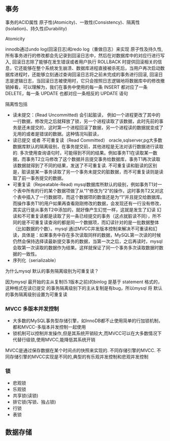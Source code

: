 ## 事务

事务的ACID属性 原子性(Atomicity)、一致性(Consistency)、隔离性(Isolation)、持久性(Durability)

Atomicity

innodb通过undo log(回滚日志)和redo log（重做日志）来实现 原子性及持久性, 所有事务进行的修改都会先记录到回滚日志中，然后在对数据库中的对应行进行写入, 回滚日志除了能够在发生错误或者用户执行 ROLLBACK 时提供回滚相关的信息，它还能够在整个系统发生崩溃、数据库进程直接被杀死后，当用户再次启动数据库进程时，还能够立刻通过查询回滚日志将之前未完成的事务进行回滚, 回滚日志是逻辑日志，当回滚日志被使用时，它只会按照日志逻辑地将数据库中的修改撤销掉看，可以理解为，我们在事务中使用的每一条 INSERT 都对应了一条 DELETE，每一条 UPDATE 也都对应一条相反的 UPDATE 语句

隔离性包括

- 读未提交：(Read Uncommitted) 会引起脏读， 例如一个进程更改了其中的一行数据，修改完之后就释放了锁，另一个进程读取了该数据，此时先前的事务是还未提交的，这时第一个进程回滚了数据，另一个进程读的数据就变成了无用的或者是错误的数据。这种情况叫脏读，
- 读已提交 或者 不可重复读（Read Committed） oracle,sqlserver,pg大多数数据库默认的隔离级别，在事务提交前，其他进程是无法对该行数据进行读取的. 多次使用查询语句时，可能得到不同的结果。例如事务T1在读取某一数据，而事务T2立马修改了这个数据并且提交事务给数据库，事务T1再次读取该数据就得到了不同的结果，发送了不可重复读. 不可重复读和脏读的区别是，脏读是某一事务读取了另一个事务未提交的脏数据，而不可重复读则是读取了前一事务提交的数据。
- 可重复读（Repeatable-Read) mysql数据库所默认的级别，例如事务T1对一个表中所有的行的某个数据项做了从“1”修改为“2”的操作，这时事务T2又对这个表中插入了一行数据项，而这个数据项的数值还是为“1”并且提交给数据库。而操作事务T1的用户如果再查看刚刚修改的数据，会发现还有一行没有修改，其实这行是从事务T2中添加的，就好像产生幻觉一样，这就是发生了幻读  幻读和不可重复读都是读取了另一条已经提交的事务（这点就脏读不同），所不同的是不可重复读查询的都是同一个数据项，而幻读针对的是一批数据整体（比如数据的个数）。mysql 通过MVCC并发版本控制来解决不可重读和幻读，具体是：如果事务中存在多次读取同样的数据，MySQL第一次读的时候仍然会保持选择读最新提交事务的数据，当第一次之后，之后再读时，mysql会取第一次读取的数据作为结果。这样就保证了同一个事务多次读取数据时数据的一致性。
- 序列化（serializable）

为什么mysql 默认的事务隔离级别为可重复读？

因为mysql 最开始的主从复制(5.1版本之前)的binlog 是基于 statement 格式的，这种格式在读已提交 的事务隔离级别下的主从复制是有bug，所以mysql 将 默认的事务隔离级别设置为可重复读

### MVCC 多版本并发控制

- 大多数的MySQL事务型存储引擎，如InnoDB都不止使用简单的行加锁机制，都和MVCC-多版本并发控制一起使用
- 锁机制可以控制并发操作,但是其系统开销较大,而MVCC可以在大多数情况下代替行级锁,使用MVCC,能降低其系统开销

MVCC是通过保存数据在某个时间点的快照来实现的. 不同存储引擎的MVCC. 不同存储引擎的MVCC实现是不同的,典型的有乐观并发控制和悲观并发控制


### 锁

- 悲观锁
- 乐观锁
- 共享锁(读锁)
- 排它锁(写锁、独占锁)
- 行锁
- 表锁

## 数据存储